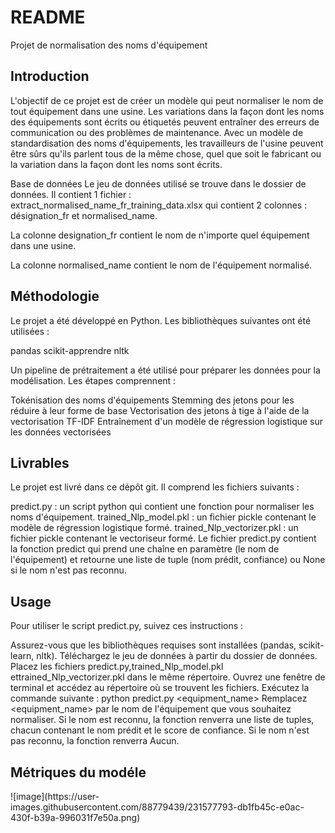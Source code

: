 <h1>README</h1>
Projet de normalisation des noms d'équipement

<h2>Introduction</h2>
L'objectif de ce projet est de créer un modèle qui peut normaliser le nom de tout équipement dans une usine. Les variations dans la façon dont les noms des équipements sont écrits ou étiquetés peuvent entraîner des erreurs de communication ou des problèmes de maintenance. Avec un modèle de standardisation des noms d'équipements, les travailleurs de l'usine peuvent être sûrs qu'ils parlent tous de la même chose, quel que soit le fabricant ou la variation dans la façon dont les noms sont écrits.

Base de données
Le jeu de données utilisé se trouve dans le dossier de données. Il contient 1 fichier : extract_normalised_name_fr_training_data.xlsx qui contient 2 colonnes : désignation_fr et normalised_name.

La colonne designation_fr contient le nom de n'importe quel équipement dans une usine.

La colonne normalised_name contient le nom de l'équipement normalisé.
<h2>Méthodologie</h2>

Le projet a été développé en Python. Les bibliothèques suivantes ont été utilisées :

pandas
scikit-apprendre
nltk

Un pipeline de prétraitement a été utilisé pour préparer les données pour la modélisation. Les étapes comprennent :

Tokénisation des noms d'équipements
Stemming des jetons pour les réduire à leur forme de base
Vectorisation des jetons à tige à l'aide de la vectorisation TF-IDF
Entraînement d'un modèle de régression logistique sur les données vectorisées

<h2>Livrables</h2>
Le projet est livré dans ce dépôt git. Il comprend les fichiers suivants :

predict.py : un script python qui contient une fonction pour normaliser les noms d'équipement.
trained_Nlp_model.pkl : un fichier pickle contenant le modèle de régression logistique formé.
trained_Nlp_vectorizer.pkl : un fichier pickle contenant le vectoriseur formé.
Le fichier predict.py contient la fonction predict qui prend une chaîne en paramètre (le nom de l'équipement) et retourne une liste de tuple (nom prédit, confiance) ou None si le nom n'est pas reconnu.
<h2>Usage</h2>

Pour utiliser le script predict.py, suivez ces instructions :

Assurez-vous que les bibliothèques requises sont installées (pandas, scikit-learn, nltk).
Téléchargez le jeu de données à partir du dossier de données.
Placez les fichiers predict.py,trained_Nlp_model.pkl ettrained_Nlp_vectorizer.pkl dans le même répertoire.
Ouvrez une fenêtre de terminal et accédez au répertoire où se trouvent les fichiers.
Exécutez la commande suivante : python predict.py <equipment_name>
Remplacez <equipment_name> par le nom de l'équipement que vous souhaitez normaliser.
Si le nom est reconnu, la fonction renverra une liste de tuples, chacun contenant le nom prédit et le score de confiance. Si le nom n'est pas reconnu, la fonction renverra Aucun.
<h2>Métriques du modéle</h2>
![image](https://user-images.githubusercontent.com/88779439/231577793-db1fb45c-e0ac-430f-b39a-996031f7e50a.png)
